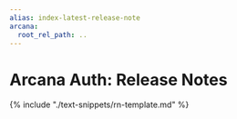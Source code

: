 ```yaml
---
alias: index-latest-release-note
arcana:
  root_rel_path: ..
---
```


# Arcana Auth: Release Notes

{% include "./text-snippets/rn-template.md" %}

<!--
# Release Notes

Learn about the latest features offered by the {{config.extra.arcana.product_name}}, usage enhancements, and bug fixes. 

If you are using an older version of the {{config.extra.arcana.sdk_name}} prior to v1.0.3, we highly recommend you upgrade to the latest [{{config.extra.arcana.sdk_name}} package](https://www.npmjs.com/package/@arcana/auth) and follow the [[auth-past-migration-guides|instructions for migration]]. 

[Arcana Auth :material-note-text:](./rn_main_auth_latest.md){ .md-button }

[Past Auth Versions :octicons-archive-24:](./archives/index.md){ .md-button }
--->
